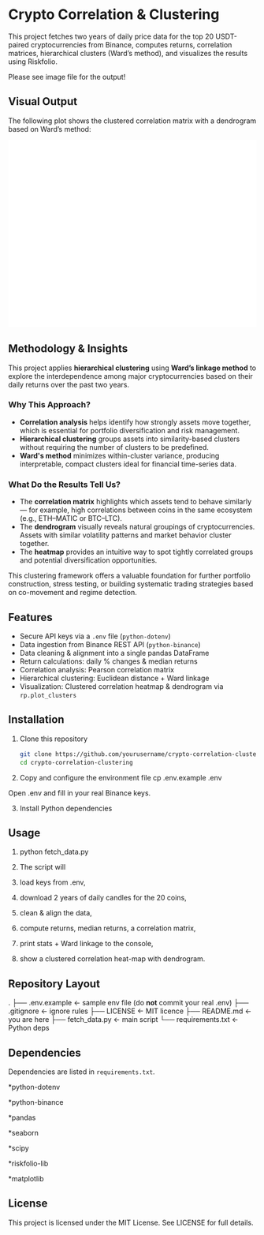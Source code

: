 # Crypto Correlation & Clustering

This project fetches two years of daily price data for the top 20 USDT-paired cryptocurrencies from Binance, computes returns, correlation matrices, hierarchical clusters (Ward’s method), and visualizes the results using Riskfolio.

Please see image file for the output!

## Visual Output

The following plot shows the clustered correlation matrix with a dendrogram based on Ward’s method:

![Clustered Correlation Heatmap](clustered_correlation.jpeg)


## Methodology & Insights

This project applies **hierarchical clustering** using **Ward’s linkage method** to explore the interdependence among major cryptocurrencies based on their daily returns over the past two years.

### Why This Approach?

- **Correlation analysis** helps identify how strongly assets move together, which is essential for portfolio diversification and risk management.
- **Hierarchical clustering** groups assets into similarity-based clusters without requiring the number of clusters to be predefined.
- **Ward's method** minimizes within-cluster variance, producing interpretable, compact clusters ideal for financial time-series data.

### What Do the Results Tell Us?

- The **correlation matrix** highlights which assets tend to behave similarly — for example, high correlations between coins in the same ecosystem (e.g., ETH–MATIC or BTC–LTC).
- The **dendrogram** visually reveals natural groupings of cryptocurrencies. Assets with similar volatility patterns and market behavior cluster together.
- The **heatmap** provides an intuitive way to spot tightly correlated groups and potential diversification opportunities.

This clustering framework offers a valuable foundation for further portfolio construction, stress testing, or building systematic trading strategies based on co-movement and regime detection.




## Features

- Secure API keys via a `.env` file (`python-dotenv`)  
- Data ingestion from Binance REST API (`python-binance`)  
- Data cleaning & alignment into a single pandas DataFrame  
- Return calculations: daily % changes & median returns  
- Correlation analysis: Pearson correlation matrix  
- Hierarchical clustering: Euclidean distance + Ward linkage  
- Visualization: Clustered correlation heatmap & dendrogram via `rp.plot_clusters`

## Installation

1. Clone this repository  
   ```bash
   git clone https://github.com/yourusername/crypto-correlation-clustering.git
   cd crypto-correlation-clustering

2. Copy and configure the environment file
cp .env.example .env

Open .env and fill in your real Binance keys.

3. Install Python dependencies

## Usage

1. python fetch_data.py

2. The script will

3. load keys from .env,

4. download 2 years of daily candles for the 20 coins,

5. clean & align the data,

6. compute returns, median returns, a correlation matrix,

7. print stats + Ward linkage to the console,

8. show a clustered correlation heat-map with dendrogram.

## Repository Layout

.
├── .env.example      ← sample env file (do **not** commit your real .env)
├── .gitignore        ← ignore rules
├── LICENSE           ← MIT licence
├── README.md         ← you are here
├── fetch_data.py     ← main script
└── requirements.txt  ← Python deps

## Dependencies

Dependencies are listed in `requirements.txt`.

*python-dotenv

*python-binance

*pandas

*seaborn

*scipy

*riskfolio-lib

*matplotlib

## License

This project is licensed under the MIT License. See LICENSE for full details.